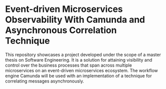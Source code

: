# Event-driven Microservices Observability With Camunda and Asynchronous Correlation Technique

This repository showcases a project developed under the scope of a master thesis on Software Engineering. It is a solution for attaining visibility and control over the business processes that span across multiple microservices on an event-driven microservices ecosystem. The workflow engine Camunda will be used with an implementation of a technique for correlating messages asynchronously.
